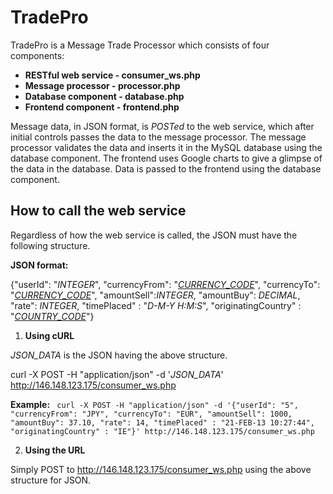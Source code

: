 # TradePro
TradePro is a Message Trade Processor which consists of four components:
* **RESTful web service - consumer_ws.php**
* **Message processor - processor.php**
* **Database component - database.php**
* **Frontend component - frontend.php**
 
Message data, in JSON format, is *POSTed* to the web service, which after initial controls passes the data to the message processor. The message processor validates the data and inserts it in the MySQL database using the database component. The frontend uses Google charts to give a glimpse of the data in the database. Data is passed to the frontend using the database component.

How to call the web service
-------------------

Regardless of how the web service is called, the JSON must have the following structure.

**JSON format:**

   {"userId": "*INTEGER*", "currencyFrom": "*[CURRENCY_CODE](http://www.nationsonline.org/oneworld/currencies.htm)*", "currencyTo": "*[CURRENCY_CODE](http://www.nationsonline.org/oneworld/currencies.htm)*", "amountSell":*INTEGER*, "amountBuy": *DECIMAL*, "rate": *INTEGER*, "timePlaced" : "*D-M-Y H:M:S*", "originatingCountry" : "*[COUNTRY_CODE](http://www.worldatlas.com/aatlas/ctycodes.htm)*"}

 1.   **Using cURL**

 *JSON_DATA* is the JSON having the above structure.
 
  curl -X POST -H "application/json" -d '*JSON_DATA*' http://146.148.123.175/consumer_ws.php
  
   **Example:**
``` curl -X POST -H "application/json" -d '{"userId": "5", "currencyFrom": "JPY", "currencyTo": "EUR", "amountSell": 1000, "amountBuy": 37.10, "rate": 14, "timePlaced" : "21-FEB-13 10:27:44", "originatingCountry" : "IE"}' http://146.148.123.175/consumer_ws.php```

 2.    **Using the URL**
 
 Simply POST to http://146.148.123.175/consumer_ws.php using the above structure for JSON.




